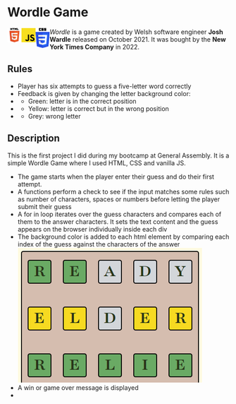 # Wordle Game

<img align="left" alt="HTML5" width="32px" src="https://github.com/JPMurara/JPMurara/blob/main/Logos%20for%20GitHub/html%20logo.png" style="max-width:100%;">  
<img align="left" alt="JS" width="32px" src="https://github.com/JPMurara/JPMurara/blob/main/Logos%20for%20GitHub/js%20logo.png" style="max-width:100%;">   
<img align="left" alt="CSS" width="32px" src="https://github.com/JPMurara/JPMurara/blob/main/Logos%20for%20GitHub/CSS3_logo_and_wordmark.svg.png" style="max-width:100%;"> 

_Wordle_ is a game created by Welsh software engineer **Josh Wardle** released on October 2021. It was bought by the **New York Times Company** in 2022.

## Rules

- Player has six attempts to guess a five-letter word correctly
- Feedback is given by changing the letter background color:
- - Green: letter is in the correct position
- - Yellow: letter is correct but in the wrong position
- - Grey: wrong letter

## Description

This is the first project I did during my bootcamp at General Assembly. It is a simple Wordle Game where I used HTML, CSS and vanilla JS.

- The game starts when the player enter their guess and do their first attempt.
- A functions perform a check to see if the input matches some rules such as number of characters, spaces or numbers before letting the player submit their guess
- A for in loop iterates over the guess characters and compares each of them to the answer characters. It sets the text content and the guess appears on the browser individually inside each div
- The background color is added to each html element by comparing each index of the guess against the characters of the answer
![wordle](https://github.com/JPMurara/wordle/blob/main/images/Screenshot%202023-06-10%20110841.png)
- A win or game over message is displayed
-
